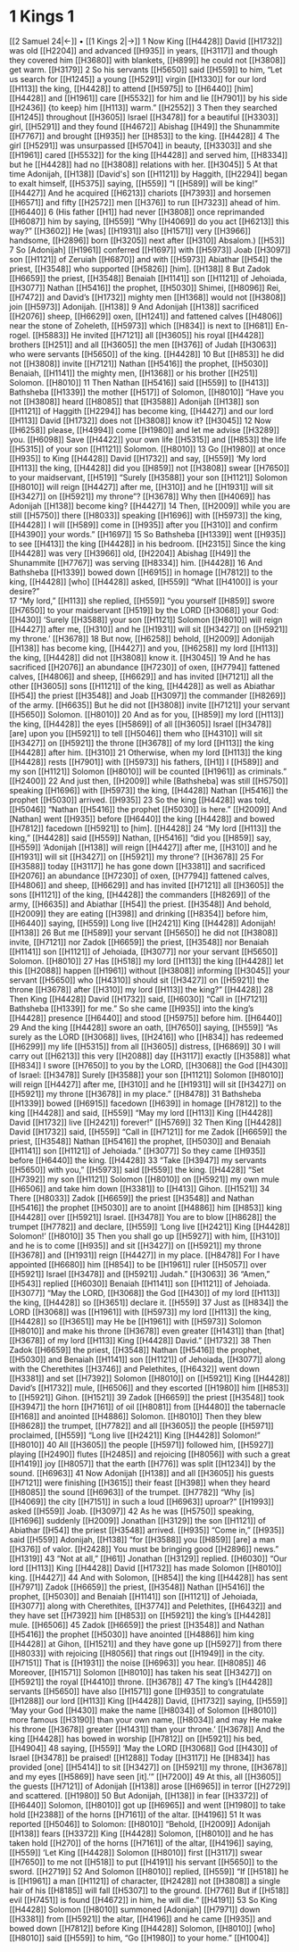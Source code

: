 # 1 Kings 1
[[2 Samuel 24|←]] • [[1 Kings 2|→]]
1 Now King [[H4428]] David [[H1732]] was old [[H2204]] and advanced [[H935]] in years, [[H3117]] and though they covered him [[H3680]] with blankets, [[H899]] he could not [[H3808]] get warm. [[H3179]] 
2 So his servants [[H5650]] said [[H559]] to him,  “Let us search for [[H1245]] a young [[H5291]] virgin [[H1330]] for our lord [[H113]] the king, [[H4428]] to attend [[H5975]] to [[H6440]] [him] [[H4428]] and [[H1961]] care [[H5532]] for him  and lie [[H7901]] by his side [[H2436]] {to keep} him [[H113]] warm.” [[H2552]] 
3 Then they searched [[H1245]] throughout [[H3605]] Israel [[H3478]] for a beautiful [[H3303]] girl, [[H5291]] and they found [[H4672]] Abishag [[H49]] the Shunammite [[H7767]] and brought [[H935]] her [[H853]] to the king. [[H4428]] 
4 The girl [[H5291]] was unsurpassed [[H5704]] in beauty, [[H3303]] and she [[H1961]] cared [[H5532]] for the king [[H4428]] and served him, [[H8334]] but he [[H4428]] had no [[H3808]] relations with her. [[H3045]] 
5 At that time Adonijah, [[H138]] [David's] son [[H1121]] by Haggith, [[H2294]] began to exalt himself, [[H5375]] saying, [[H559]] “I [[H589]] will be king!” [[H4427]] And he acquired [[H6213]] chariots [[H7393]] and horsemen [[H6571]] and fifty [[H2572]] men [[H376]] to run [[H7323]] ahead of him. [[H6440]] 
6 (His father [[H1]] had never [[H3808]] once reprimanded [[H6087]] him by saying, [[H559]] “Why [[H4069]] do you act [[H6213]] this way?” [[H3602]] He [was] [[H1931]] also [[H1571]] very [[H3966]] handsome, [[H2896]] born [[H3205]] next after [[H310]] Absalom.) [[H53]] 
7 So [Adonijah] [[H1961]] conferred [[H1697]] with [[H5973]] Joab [[H3097]] son [[H1121]] of Zeruiah [[H6870]] and with [[H5973]] Abiathar [[H54]] the priest, [[H3548]] who supported [[H5826]] [him]. [[H138]] 
8 But Zadok [[H6659]] the priest, [[H3548]] Benaiah [[H1141]] son [[H1121]] of Jehoiada, [[H3077]] Nathan [[H5416]] the prophet, [[H5030]] Shimei, [[H8096]] Rei, [[H7472]] and David’s [[H1732]] mighty men [[H1368]] would not [[H3808]] join [[H5973]] Adonijah. [[H138]] 
9 And Adonijah [[H138]] sacrificed [[H2076]] sheep, [[H6629]] oxen, [[H1241]] and fattened calves [[H4806]] near the stone of Zoheleth, [[H5973]] which [[H834]] is next to [[H681]] En-rogel. [[H5883]] He invited [[H7121]] all [[H3605]] his royal [[H4428]] brothers [[H251]] and all [[H3605]] the men [[H376]] of Judah [[H3063]] who were servants [[H5650]] of the king. [[H4428]] 
10 But [[H853]] he did not [[H3808]] invite [[H7121]] Nathan [[H5416]] the prophet, [[H5030]] Benaiah, [[H1141]] the mighty men, [[H1368]] or his brother [[H251]] Solomon. [[H8010]] 
11 Then Nathan [[H5416]] said [[H559]] to [[H413]] Bathsheba [[H1339]] the mother [[H517]] of Solomon, [[H8010]] “Have you not [[H3808]] heard [[H8085]] that [[H3588]] Adonijah [[H138]] son [[H1121]] of Haggith [[H2294]] has become king, [[H4427]] and our lord [[H113]] David [[H1732]] does not [[H3808]] know it? [[H3045]] 
12 Now [[H6258]] please, [[H4994]] come [[H1980]] and let me advise [[H3289]] you. [[H6098]] Save [[H4422]] your own life [[H5315]] and [[H853]] the life [[H5315]] of your son [[H1121]] Solomon. [[H8010]] 
13 Go [[H1980]] at once [[H935]] to King [[H4428]] David [[H1732]] and say, [[H559]] ‘My lord [[H113]] the king, [[H4428]] did you [[H859]] not [[H3808]] swear [[H7650]] to your maidservant, [[H519]] “Surely [[H3588]] your son [[H1121]] Solomon [[H8010]] will reign [[H4427]] after me, [[H310]] and he [[H1931]] will sit [[H3427]] on [[H5921]] my throne”? [[H3678]] Why then [[H4069]] has Adonijah [[H138]] become king? [[H4427]] 
14 Then, [[H2009]] while you are still [[H5750]] there [[H8033]] speaking [[H1696]] with [[H5973]] the king, [[H4428]] I will [[H589]] come in [[H935]] after you [[H310]] and confirm [[H4390]] your words.” [[H1697]] 
15 So Bathsheba [[H1339]] went [[H935]] to see [[H413]] the king [[H4428]] in his bedroom. [[H2315]] Since the king [[H4428]] was very [[H3966]] old, [[H2204]] Abishag [[H49]] the Shunammite [[H7767]] was serving [[H8334]] him. [[H4428]] 
16 And Bathsheba [[H1339]] bowed down [[H6915]] in homage [[H7812]] to the king, [[H4428]] [who] [[H4428]] asked, [[H559]] “What [[H4100]] is your desire?”  
17 “My lord,” [[H113]] she replied, [[H559]] “you yourself [[H859]] swore [[H7650]] to your maidservant [[H519]] by the LORD [[H3068]] your God: [[H430]] ‘Surely [[H3588]] your son [[H1121]] Solomon [[H8010]] will reign [[H4427]] after me, [[H310]] and he [[H1931]] will sit [[H3427]] on [[H5921]] my throne.’ [[H3678]] 
18 But now, [[H6258]] behold, [[H2009]] Adonijah [[H138]] has become king, [[H4427]] and you, [[H6258]] my lord [[H113]] the king, [[H4428]] did not [[H3808]] know it. [[H3045]] 
19 And he has sacrificed [[H2076]] an abundance [[H7230]] of oxen, [[H7794]] fattened calves, [[H4806]] and sheep, [[H6629]] and has invited [[H7121]] all the other [[H3605]] sons [[H1121]] of the king, [[H4428]] as well as Abiathar [[H54]] the priest [[H3548]] and Joab [[H3097]] the commander [[H8269]] of the army. [[H6635]] But he did not [[H3808]] invite [[H7121]] your servant [[H5650]] Solomon. [[H8010]] 
20 And as for you, [[H859]] my lord [[H113]] the king, [[H4428]] the eyes [[H5869]] of all [[H3605]] Israel [[H3478]] [are] upon you [[H5921]] to tell [[H5046]] them  who [[H4310]] will sit [[H3427]] on [[H5921]] the throne [[H3678]] of my lord [[H113]] the king [[H4428]] after him. [[H310]] 
21 Otherwise, when my lord [[H113]] the king [[H4428]] rests [[H7901]] with [[H5973]] his fathers, [[H1]] I [[H589]] and my son [[H1121]] Solomon [[H8010]] will be counted [[H1961]] as criminals.” [[H2400]] 
22 And just then, [[H2009]] while [Bathsheba] was still [[H5750]] speaking [[H1696]] with [[H5973]] the king, [[H4428]] Nathan [[H5416]] the prophet [[H5030]] arrived. [[H935]] 
23 So the king [[H4428]] was told, [[H5046]] “Nathan [[H5416]] the prophet [[H5030]] is here.” [[H2009]] And [Nathan] went [[H935]] before [[H6440]] the king [[H4428]] and bowed [[H7812]] facedown [[H5921]] to [him]. [[H4428]] 
24 “My lord [[H113]] the king,” [[H4428]] said [[H559]] Nathan, [[H5416]] “did you [[H859]] say, [[H559]] ‘Adonijah [[H138]] will reign [[H4427]] after me, [[H310]] and he [[H1931]] will sit [[H3427]] on [[H5921]] my throne’? [[H3678]] 
25 For [[H3588]] today [[H3117]] he has gone down [[H3381]] and sacrificed [[H2076]] an abundance [[H7230]] of oxen, [[H7794]] fattened calves, [[H4806]] and sheep, [[H6629]] and has invited [[H7121]] all [[H3605]] the sons [[H1121]] of the king, [[H4428]] the commanders [[H8269]] of the army, [[H6635]] and Abiathar [[H54]] the priest. [[H3548]] And behold, [[H2009]] they are eating [[H398]] and drinking [[H8354]] before him, [[H6440]] saying, [[H559]] Long live [[H2421]] King [[H4428]] Adonijah! [[H138]] 
26 But  me [[H589]] your servant [[H5650]] he did not [[H3808]] invite, [[H7121]] nor Zadok [[H6659]] the priest, [[H3548]] nor Benaiah [[H1141]] son [[H1121]] of Jehoiada, [[H3077]] nor your servant [[H5650]] Solomon. [[H8010]] 
27 Has [[H518]] my lord [[H113]] the king [[H4428]] let this [[H2088]] happen [[H1961]] without [[H3808]] informing [[H3045]] your servant [[H5650]] who [[H4310]] should sit [[H3427]] on [[H5921]] the throne [[H3678]] after [[H310]] my lord [[H113]] the king?” [[H4428]] 
28 Then King [[H4428]] David [[H1732]] said, [[H6030]] “Call in [[H7121]] Bathsheba [[H1339]] for me.”  So she came [[H935]] into the king’s [[H4428]] presence [[H6440]] and stood [[H5975]] before him. [[H6440]] 
29 And the king [[H4428]] swore an oath, [[H7650]] saying, [[H559]] “As surely as the LORD [[H3068]] lives, [[H2416]] who [[H834]] has redeemed [[H6299]] my life [[H5315]] from all [[H3605]] distress, [[H6869]] 
30 I will carry out [[H6213]] this very [[H2088]] day [[H3117]] exactly [[H3588]] what [[H834]] I swore [[H7650]] to you  by the LORD, [[H3068]] the God [[H430]] of Israel: [[H3478]] Surely [[H3588]] your son [[H1121]] Solomon [[H8010]] will reign [[H4427]] after me, [[H310]] and he [[H1931]] will sit [[H3427]] on [[H5921]] my throne [[H3678]] in my place.” [[H8478]] 
31 Bathsheba [[H1339]] bowed [[H6915]] facedown [[H639]] in homage [[H7812]] to the king [[H4428]] and said, [[H559]] “May my lord [[H113]] King [[H4428]] David [[H1732]] live [[H2421]] forever!” [[H5769]] 
32 Then King [[H4428]] David [[H1732]] said, [[H559]] “Call in [[H7121]] for me  Zadok [[H6659]] the priest, [[H3548]] Nathan [[H5416]] the prophet, [[H5030]] and Benaiah [[H1141]] son [[H1121]] of Jehoiada.” [[H3077]] So they came [[H935]] before [[H6440]] the king. [[H4428]] 
33 “Take [[H3947]] my servants [[H5650]] with you,” [[H5973]] said [[H559]] the king. [[H4428]] “Set [[H7392]] my son [[H1121]] Solomon [[H8010]] on [[H5921]] my own mule [[H6506]] and take him down [[H3381]] to [[H413]] Gihon. [[H1521]] 
34 There [[H8033]] Zadok [[H6659]] the priest [[H3548]] and Nathan [[H5416]] the prophet [[H5030]] are to anoint [[H4886]] him [[H853]] king [[H4428]] over [[H5921]] Israel. [[H3478]] You are to blow [[H8628]] the trumpet [[H7782]] and declare, [[H559]] ‘Long live [[H2421]] King [[H4428]] Solomon!’ [[H8010]] 
35 Then you shall go up [[H5927]] with him, [[H310]] and he is to come [[H935]] and sit [[H3427]] on [[H5921]] my throne [[H3678]] and [[H1931]] reign [[H4427]] in my place. [[H8478]] For I have appointed [[H6680]] him [[H854]] to be [[H1961]] ruler [[H5057]] over [[H5921]] Israel [[H3478]] and [[H5921]] Judah.” [[H3063]] 
36 “Amen,” [[H543]] replied [[H6030]] Benaiah [[H1141]] son [[H1121]] of Jehoiada. [[H3077]] “May the LORD, [[H3068]] the God [[H430]] of my lord [[H113]] the king, [[H4428]] so [[H3651]] declare it. [[H559]] 
37 Just as [[H834]] the LORD [[H3068]] was [[H1961]] with [[H5973]] my lord [[H113]] the king, [[H4428]] so [[H3651]] may He be [[H1961]] with [[H5973]] Solomon [[H8010]] and make his throne [[H3678]] even greater [[H1431]] than [that] [[H3678]] of my lord [[H113]] King [[H4428]] David.” [[H1732]] 
38 Then Zadok [[H6659]] the priest, [[H3548]] Nathan [[H5416]] the prophet, [[H5030]] and Benaiah [[H1141]] son [[H1121]] of Jehoiada, [[H3077]] along with the Cherethites [[H3746]] and Pelethites, [[H6432]] went down [[H3381]] and set [[H7392]] Solomon [[H8010]] on [[H5921]] King [[H4428]] David’s [[H1732]] mule, [[H6506]] and they escorted [[H1980]] him [[H853]] to [[H5921]] Gihon. [[H1521]] 
39 Zadok [[H6659]] the priest [[H3548]] took [[H3947]] the horn [[H7161]] of oil [[H8081]] from [[H4480]] the tabernacle [[H168]] and anointed [[H4886]] Solomon. [[H8010]] Then they blew [[H8628]] the trumpet, [[H7782]] and all [[H3605]] the people [[H5971]] proclaimed, [[H559]] “Long live [[H2421]] King [[H4428]] Solomon!” [[H8010]] 
40 All [[H3605]] the people [[H5971]] followed him, [[H5927]] playing [[H2490]] flutes [[H2485]] and rejoicing [[H8056]] with such a great [[H1419]] joy [[H8057]] that the earth [[H776]] was split [[H1234]] by the sound. [[H6963]] 
41 Now Adonijah [[H138]] and all [[H3605]] his guests [[H7121]] were finishing [[H3615]] their feast [[H398]] when they heard [[H8085]] the sound [[H6963]] of the trumpet. [[H7782]] “Why [is] [[H4069]] the city [[H7151]] in such a loud [[H6963]] uproar?” [[H1993]] asked [[H559]] Joab. [[H3097]] 
42 As he was [[H5750]] speaking, [[H1696]] suddenly [[H2009]] Jonathan [[H3129]] the son [[H1121]] of Abiathar [[H54]] the priest [[H3548]] arrived. [[H935]] “Come in,” [[H935]] said [[H559]] Adonijah, [[H138]] “for [[H3588]] you [[H859]] [are] a man [[H376]] of valor. [[H2428]] You must be bringing good [[H2896]] news.” [[H1319]] 
43 “Not at all,” [[H61]] Jonathan [[H3129]] replied. [[H6030]] “Our lord [[H113]] King [[H4428]] David [[H1732]] has made Solomon [[H8010]] king. [[H4427]] 
44 And with Solomon, [[H854]] the king [[H4428]] has sent [[H7971]] Zadok [[H6659]] the priest, [[H3548]] Nathan [[H5416]] the prophet, [[H5030]] and Benaiah [[H1141]] son [[H1121]] of Jehoiada, [[H3077]] along with Cherethites, [[H3774]] and Pelethites, [[H6432]] and they have set [[H7392]] him [[H853]] on [[H5921]] the king’s [[H4428]] mule. [[H6506]] 
45 Zadok [[H6659]] the priest [[H3548]] and Nathan [[H5416]] the prophet [[H5030]] have anointed [[H4886]] him king [[H4428]] at Gihon, [[H1521]] and they have gone up [[H5927]] from there [[H8033]] with rejoicing [[H8056]] that rings out [[H1949]] in the city. [[H7151]] That is [[H1931]] the noise [[H6963]] you hear. [[H8085]] 
46 Moreover, [[H1571]] Solomon [[H8010]] has taken his seat [[H3427]] on [[H5921]] the royal [[H4410]] throne. [[H3678]] 
47 The king’s [[H4428]] servants [[H5650]] have also [[H1571]] gone [[H935]] to congratulate [[H1288]] our lord [[H113]] King [[H4428]] David, [[H1732]] saying, [[H559]] ‘May your God [[H430]] make the name [[H8034]] of Solomon [[H8010]] more famous [[H3190]] than your own name, [[H8034]] and may He make his throne [[H3678]] greater [[H1431]] than your throne.’ [[H3678]] And the king [[H4428]] has bowed in worship [[H7812]] on [[H5921]] his bed, [[H4904]] 
48 saying, [[H559]] ‘May the LORD [[H3068]] God [[H430]] of Israel [[H3478]] be praised! [[H1288]] Today [[H3117]] He [[H834]] has provided [one] [[H5414]] to sit [[H3427]] on [[H5921]] my throne, [[H3678]] and my eyes [[H5869]] have seen [it].’” [[H7200]] 
49 At this, all [[H3605]] the guests [[H7121]] of Adonijah [[H138]] arose [[H6965]] in terror [[H2729]] and scattered. [[H1980]] 
50 But Adonijah, [[H138]] in fear [[H3372]] of [[H6440]] Solomon, [[H8010]] got up [[H6965]] and went [[H1980]] to take hold [[H2388]] of the horns [[H7161]] of the altar. [[H4196]] 
51 It was reported [[H5046]] to Solomon: [[H8010]] “Behold, [[H2009]] Adonijah [[H138]] fears [[H3372]] King [[H4428]] Solomon, [[H8010]] and he has taken hold [[H270]] of the horns [[H7161]] of the altar, [[H4196]] saying, [[H559]] ‘Let King [[H4428]] Solomon [[H8010]] first [[H3117]] swear [[H7650]] to me  not [[H518]] to put [[H4191]] his servant [[H5650]] to the sword. [[H2719]] 
52 And Solomon [[H8010]] replied, [[H559]] “If [[H518]] he is [[H1961]] a man [[H1121]] of character, [[H2428]] not [[H3808]] a single hair of his [[H8185]] will fall [[H5307]] to the ground. [[H776]] But if [[H518]] evil [[H7451]] is found [[H4672]] in him,  he will die.” [[H4191]] 
53 So King [[H4428]] Solomon [[H8010]] summoned [Adonijah] [[H7971]] down [[H3381]] from [[H5921]] the altar, [[H4196]] and he came [[H935]] and bowed down [[H7812]] before King [[H4428]] Solomon, [[H8010]] [who] [[H8010]] said [[H559]] to him,  “Go [[H1980]] to your home.” [[H1004]] 
